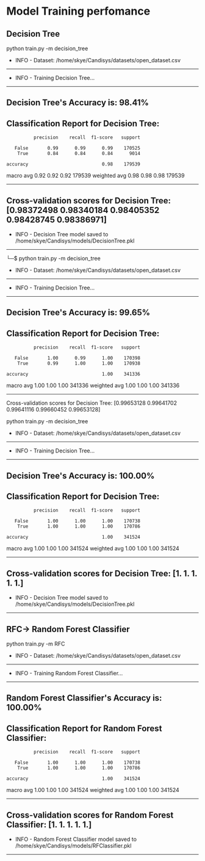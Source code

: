 # Model Training perfomance

## Decision Tree
 python train.py -m decision_tree
- INFO - Dataset: /home/skye/Candisys/datasets/open_dataset.csv
--------------------------------------------------
- INFO - Training Decision Tree...
--------------------------------------------------
Decision Tree's Accuracy is: 98.41%
--------------------------------------------------
Classification Report for Decision Tree:
--------------------------------------------------
              precision    recall  f1-score   support

       False       0.99      0.99      0.99    170525
        True       0.84      0.84      0.84      9014

    accuracy                           0.98    179539
   macro avg       0.92      0.92      0.92    179539
weighted avg       0.98      0.98      0.98    179539

--------------------------------------------------
 Cross-validation scores for Decision Tree: [0.98372498 0.98340184 0.98405352 0.98428745 0.98386971]
--------------------------------------------------
- INFO - Decision Tree model saved to /home/skye/Candisys/models/DecisionTree.pkl
--------------------------------------------------


└─$ python train.py -m decision_tree
- INFO - Dataset: /home/skye/Candisys/datasets/open_dataset.csv
--------------------------------------------------
- INFO - Training Decision Tree...
--------------------------------------------------
Decision Tree's Accuracy is: 99.65%
--------------------------------------------------
Classification Report for Decision Tree:
--------------------------------------------------
              precision    recall  f1-score   support

       False       1.00      0.99      1.00    170398
        True       0.99      1.00      1.00    170938

    accuracy                           1.00    341336
   macro avg       1.00      1.00      1.00    341336
weighted avg       1.00      1.00      1.00    341336

--------------------------------------------------
Cross-validation scores for Decision Tree: [0.99653128 0.99641702 0.99641116 0.99660452 0.99653128]


python train.py -m decision_tree
- INFO - Dataset: /home/skye/Candisys/datasets/open_dataset.csv
--------------------------------------------------
- INFO - Training Decision Tree...
--------------------------------------------------
Decision Tree's Accuracy is: 100.00%
--------------------------------------------------
Classification Report for Decision Tree:
--------------------------------------------------
              precision    recall  f1-score   support

       False       1.00      1.00      1.00    170738
        True       1.00      1.00      1.00    170786

    accuracy                           1.00    341524
   macro avg       1.00      1.00      1.00    341524
weighted avg       1.00      1.00      1.00    341524

--------------------------------------------------
Cross-validation scores for Decision Tree: [1. 1. 1. 1. 1.]
--------------------------------------------------
- INFO - Decision Tree model saved to /home/skye/Candisys/models/DecisionTree.pkl
--------------------------------------------------

## RFC-> Random Forest Classifier
 python train.py -m RFC          
- INFO - Dataset: /home/skye/Candisys/datasets/open_dataset.csv
--------------------------------------------------
- INFO - Training Random Forest Classifier...
--------------------------------------------------
Random Forest Classifier's Accuracy is: 100.00%
--------------------------------------------------
Classification Report for Random Forest Classifier:
--------------------------------------------------
              precision    recall  f1-score   support

       False       1.00      1.00      1.00    170738
        True       1.00      1.00      1.00    170786

    accuracy                           1.00    341524
   macro avg       1.00      1.00      1.00    341524
weighted avg       1.00      1.00      1.00    341524

--------------------------------------------------
Cross-validation scores for Random Forest Classifier: [1. 1. 1. 1. 1.]
--------------------------------------------------
- INFO - Random Forest Classifier model saved to /home/skye/Candisys/models/RFClassifier.pkl
--------------------------------------------------
